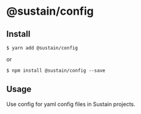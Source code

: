# @sustain/config


## Install
```
$ yarn add @sustain/config
```
or
```
$ npm install @sustain/config --save
```

## Usage
Use config for yaml config files in Sustain projects. 
```yaml
